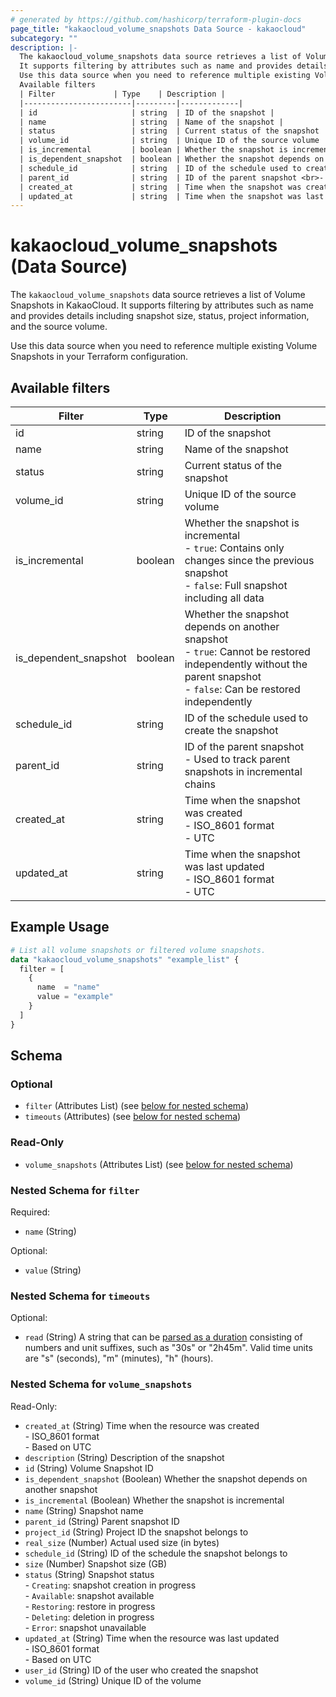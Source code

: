 ```yaml
---
# generated by https://github.com/hashicorp/terraform-plugin-docs
page_title: "kakaocloud_volume_snapshots Data Source - kakaocloud"
subcategory: ""
description: |-
  The kakaocloud_volume_snapshots data source retrieves a list of Volume Snapshots in KakaoCloud.
  It supports filtering by attributes such as name and provides details including snapshot size, status, project information, and the source volume.
  Use this data source when you need to reference multiple existing Volume Snapshots in your Terraform configuration.
  Available filters
  | Filter             | Type    | Description |
  |------------------------|---------|-------------|
  | id                     | string  | ID of the snapshot |
  | name                   | string  | Name of the snapshot |
  | status                 | string  | Current status of the snapshot |
  | volume_id              | string  | Unique ID of the source volume |
  | is_incremental         | boolean | Whether the snapshot is incremental <br>- `true`: Contains only changes since the previous snapshot <br>- `false`: Full snapshot including all data |
  | is_dependent_snapshot  | boolean | Whether the snapshot depends on another snapshot <br>- `true`: Cannot be restored independently without the parent snapshot <br>- `false`: Can be restored independently |
  | schedule_id            | string  | ID of the schedule used to create the snapshot |
  | parent_id              | string  | ID of the parent snapshot <br>- Used to track parent snapshots in incremental chains |
  | created_at             | string  | Time when the snapshot was created <br>- ISO_8601 format <br>- UTC |
  | updated_at             | string  | Time when the snapshot was last updated <br>- ISO_8601 format <br>- UTC |
---
```


# kakaocloud_volume_snapshots (Data Source)

The `kakaocloud_volume_snapshots` data source retrieves a list of Volume Snapshots in KakaoCloud.
It supports filtering by attributes such as name and provides details including snapshot size, status, project information, and the source volume.

Use this data source when you need to reference multiple existing Volume Snapshots in your Terraform configuration.

## Available filters

| Filter             | Type    | Description |
|------------------------|---------|-------------|
| id                     | string  | ID of the snapshot |
| name                   | string  | Name of the snapshot |
| status                 | string  | Current status of the snapshot |
| volume_id              | string  | Unique ID of the source volume |
| is_incremental         | boolean | Whether the snapshot is incremental <br>- `true`: Contains only changes since the previous snapshot <br>- `false`: Full snapshot including all data |
| is_dependent_snapshot  | boolean | Whether the snapshot depends on another snapshot <br>- `true`: Cannot be restored independently without the parent snapshot <br>- `false`: Can be restored independently |
| schedule_id            | string  | ID of the schedule used to create the snapshot |
| parent_id              | string  | ID of the parent snapshot <br>- Used to track parent snapshots in incremental chains |
| created_at             | string  | Time when the snapshot was created <br>- ISO_8601 format <br>- UTC |
| updated_at             | string  | Time when the snapshot was last updated <br>- ISO_8601 format <br>- UTC |

## Example Usage

```terraform
# List all volume snapshots or filtered volume snapshots.
data "kakaocloud_volume_snapshots" "example_list" {
  filter = [
    {
      name  = "name"
      value = "example"
    }
  ]
}
```

<!-- schema generated by tfplugindocs -->
## Schema

### Optional

- `filter` (Attributes List) (see [below for nested schema](#nestedatt--filter))
- `timeouts` (Attributes) (see [below for nested schema](#nestedatt--timeouts))

### Read-Only

- `volume_snapshots` (Attributes List) (see [below for nested schema](#nestedatt--volume_snapshots))

<a id="nestedatt--filter"></a>
### Nested Schema for `filter`

Required:

- `name` (String)

Optional:

- `value` (String)


<a id="nestedatt--timeouts"></a>
### Nested Schema for `timeouts`

Optional:

- `read` (String) A string that can be [parsed as a duration](https://pkg.go.dev/time#ParseDuration) consisting of numbers and unit suffixes, such as "30s" or "2h45m". Valid time units are "s" (seconds), "m" (minutes), "h" (hours).


<a id="nestedatt--volume_snapshots"></a>
### Nested Schema for `volume_snapshots`

Read-Only:

- `created_at` (String) Time when the resource was created <br/> - ISO_8601 format <br/> - Based on UTC
- `description` (String) Description of the snapshot
- `id` (String) Volume Snapshot ID
- `is_dependent_snapshot` (Boolean) Whether the snapshot depends on another snapshot
- `is_incremental` (Boolean) Whether the snapshot is incremental
- `name` (String) Snapshot name
- `parent_id` (String) Parent snapshot ID
- `project_id` (String) Project ID the snapshot belongs to
- `real_size` (Number) Actual used size (in bytes)
- `schedule_id` (String) ID of the schedule the snapshot belongs to
- `size` (Number) Snapshot size (GB)
- `status` (String) Snapshot status <br/> - `Creating`: snapshot creation in progress <br/> - `Available`: snapshot available <br/> - `Restoring`: restore in progress <br/> - `Deleting`: deletion in progress <br/> - `Error`: snapshot unavailable
- `updated_at` (String) Time when the resource was last updated <br/> - ISO_8601 format <br/> - Based on UTC
- `user_id` (String) ID of the user who created the snapshot
- `volume_id` (String) Unique ID of the volume
